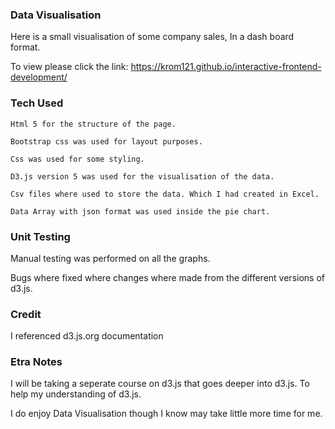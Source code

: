 ### Data Visualisation

Here is a small visualisation of some company sales, In a dash board format.

 To view please click the link:  https://krom121.github.io/interactive-frontend-development/

### Tech Used

    Html 5 for the structure of the page.

    Bootstrap css was used for layout purposes.

    Css was used for some styling.

    D3.js version 5 was used for the visualisation of the data.

    Csv files where used to store the data. Which I had created in Excel.

    Data Array with json format was used inside the pie chart.

### Unit Testing

 Manual testing was performed on all the graphs.

 Bugs where fixed where changes where made from the different versions of d3.js.

 ### Credit 

 I referenced d3.js.org documentation

 ### Etra Notes

 I will be taking a seperate course on d3.js that goes deeper into d3.js. To help my understanding of d3.js.

 I do enjoy Data Visualisation though I know may take little more time for me.